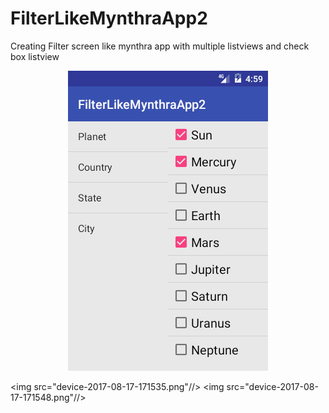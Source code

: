 # FilterLikeMynthraApp2
Creating Filter screen like mynthra app with multiple listviews and check box listview

<center>
<img src="/device-2017-08-17-171517.png"/>
</center>

<img src="device-2017-08-17-171535.png"//>
<img src="device-2017-08-17-171548.png"//>
  

